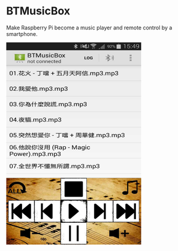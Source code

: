 # BTMusicBox
Make Raspberry Pi become a music player and remote control by a smartphone.


<img src="https://raw.githubusercontent.com/charles620016/BTMusicBox/master/screenshot.png" align="left" height="540" width="360">
